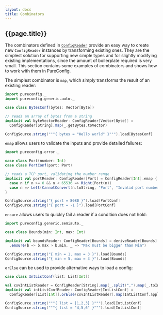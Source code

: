 ```yaml
---
layout: docs
title: Combinators
---
```


## {{page.title}}

The combinators defined in
[`ConfigReader`](https://www.javadoc.io/page/com.github.pureconfig/pureconfig-core_2.13/latest/pureconfig/ConfigReader.html)
provide an easy way to create new `ConfigReader` instances by transforming existing ones. They are the simplest solution
for supporting new simple types and for slightly modifying existing implementations, since the amount of boilerplate
required is very small. This section contains some examples of combinators and shows how to work with them in
PureConfig.

The simplest combinator is `map`, which simply transforms the result of an existing reader:

```scala mdoc:silent
import pureconfig._
import pureconfig.generic.auto._

case class BytesConf(bytes: Vector[Byte])

// reads an array of bytes from a string
implicit val byteVectorReader: ConfigReader[Vector[Byte]] =
  ConfigReader[String].map(_.getBytes.toVector)
```

```scala mdoc
ConfigSource.string("""{ bytes = "Hello world" }""").load[BytesConf]
```

`emap` allows users to validate the inputs and provide detailed failures:

```scala mdoc:silent
import pureconfig.error._

case class Port(number: Int)
case class PortConf(port: Port)

// reads a TCP port, validating the number range
implicit val portReader: ConfigReader[Port] = ConfigReader[Int].emap {
  case n if n >= 0 && n < 65536 => Right(Port(n))
  case n => Left(CannotConvert(n.toString, "Port", "Invalid port number"))
}
```

```scala mdoc
ConfigSource.string("{ port = 8080 }").load[PortConf]
ConfigSource.string("{ port = -1 }").load[PortConf]
```

`ensure` allows users to quickly fail a reader if a condition does not hold:

```scala mdoc:silent
import pureconfig.generic.semiauto._

case class Bounds(min: Int, max: Int)

implicit val boundsReader: ConfigReader[Bounds] = deriveReader[Bounds]
  .ensure(b => b.max > b.min, _ => "Max must be bigger than Min")
```

```scala mdoc
ConfigSource.string("{ min = 1, max = 3 }").load[Bounds]
ConfigSource.string("{ min = 5, max = 3 }").load[Bounds]
```

`orElse` can be used to provide alternative ways to load a config:

```scala mdoc:silent
case class IntListConf(list: List[Int])

val csvIntListReader = ConfigReader[String].map(_.split(",").map(_.toInt).toList)
implicit val intListConfReader: ConfigReader[IntListConf] =
  ConfigReader[List[Int]].orElse(csvIntListReader).map(IntListConf.apply)

```

```scala mdoc
ConfigSource.string("""{ list = [1,2,3] }""").load[IntListConf]
ConfigSource.string("""{ list = "4,5,6" }""").load[IntListConf]
```
